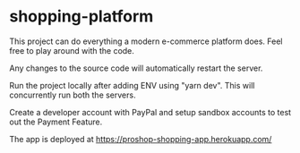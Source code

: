 # shopping-platform

This project can do everything a modern e-commerce platform does. Feel free to play around with the code.

Any changes to the source code will automatically restart the server.

Run the project locally after adding ENV using "yarn dev".
This will concurrently run both the servers.

Create a developer account with PayPal and setup sandbox accounts to test out the Payment Feature.

The app is deployed at https://proshop-shopping-app.herokuapp.com/
